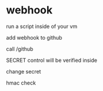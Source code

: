 # webhook

run a script inside of your vm


add webhook to github

call /github

SECRET control will be verified inside

change secret

hmac check

